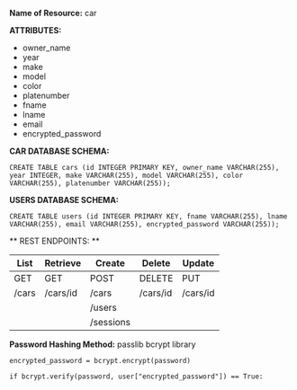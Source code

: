 **Name of Resource:** car

**ATTRIBUTES:**
* owner_name
* year
* make
* model
* color
* platenumber
* fname
* lname
* email
* encrypted_password

**CAR DATABASE SCHEMA:**

 ```CREATE TABLE cars (id INTEGER PRIMARY KEY, owner_name VARCHAR(255), year INTEGER, make VARCHAR(255), model VARCHAR(255), color VARCHAR(255), platenumber VARCHAR(255)); ```

 **USERS DATABASE SCHEMA:**

 ```CREATE TABLE users (id INTEGER PRIMARY KEY, fname VARCHAR(255), lname VARCHAR(255), email VARCHAR(255), encrypted_password VARCHAR(255));```

** REST ENDPOINTS: **

List | Retrieve | Create | Delete | Update
---- | -------- | -------- | -------- | ------
GET  | GET      | POST     | DELETE   | PUT
/cars | /cars/id | /cars | /cars/id | /cars/id
      |         | /users |          |
      |         | /sessions |       |

**Password Hashing Method:** passlib bcrypt library

```encrypted_password = bcrypt.encrypt(password)```

```if bcrypt.verify(password, user["encrypted_password"]) == True:```
